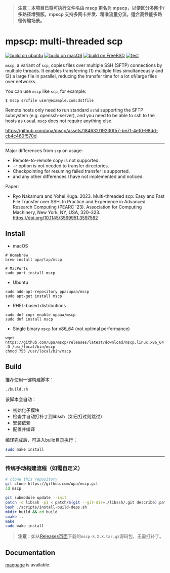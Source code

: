 > **注意：本项目已将可执行文件名由 mscp 更名为 mpscp，以便区分多网卡/多路径增强版。mpscp 支持多网卡并发、精准流量分流，适合高性能多路径传输场景。**

# mpscp: multi-threaded scp

[![build on ubuntu](https://github.com/upa/mscp/actions/workflows/build-ubuntu.yml/badge.svg)](https://github.com/upa/mscp/actions/workflows/build-ubuntu.yml)
[![build on macOS](https://github.com/upa/mscp/actions/workflows/build-macos.yml/badge.svg)](https://github.com/upa/mscp/actions/workflows/build-macos.yml)
[![build on FreeBSD](https://github.com/upa/mscp/actions/workflows/build-freebsd.yml/badge.svg)](https://github.com/upa/mscp/actions/workflows/build-freebsd.yml)
[![test](https://github.com/upa/mscp/actions/workflows/test.yml/badge.svg)](https://github.com/upa/mscp/actions/workflows/test.yml)



`mscp`, a variant of `scp`, copies files over multiple SSH (SFTP)
connections by multiple threads. It enables transferring (1) multiple
files simultaneously and (2) a large file in parallel, reducing the
transfer time for a lot of/large files over networks.

You can use `mscp` like `scp`, for example:

```shell-session
$ mscp srcfile user@example.com:dstfile
```

Remote hosts only need to run standard `sshd` supporting the SFTP
subsystem (e.g. openssh-server), and you need to be able to ssh to the
hosts as usual. `mscp` does not require anything else.


https://github.com/upa/mscp/assets/184632/19230f57-be7f-4ef0-98dd-cb4c460f570d

--------------------------------------------------------------------

Major differences from `scp` on usage:

- Remote-to-remote copy is not supported.
- `-r` option is not needed to transfer directories.
- Checkpointing for resuming failed transfer is supported.
- and any other differences I have not implemented and noticed.

Paper:
- Ryo Nakamura and Yohei Kuga. 2023. Multi-threaded scp: Easy and Fast File Transfer over SSH. In Practice and Experience in Advanced Research Computing (PEARC '23). Association for Computing Machinery, New York, NY, USA, 320–323. https://doi.org/10.1145/3569951.3597582

## Install

- macOS

```console
# Homebrew
brew install upa/tap/mscp

# MacPorts
sudo port install mscp
```

- Ubuntu
```console
sudo add-apt-repository ppa:upaa/mscp
sudo apt-get install mscp
```

- RHEL-based distributions
```console
sudo dnf copr enable upaaa/mscp
sudo dnf install mscp
```

- Single binary `mscp` for x86_64 (not optimal performance)
```console
wget https://github.com/upa/mscp/releases/latest/download/mscp.linux.x86_64.static -O /usr/local/bin/mscp
chmod 755 /usr/local/bin/mscp
```


## Build

推荐使用一键构建脚本：

```sh
./build.sh
```

该脚本会自动：
- 初始化子模块
- 检查并自动打补丁到libssh（如已打过则跳过）
- 安装依赖
- 配置并编译

编译完成后，可进入build目录执行：

```sh
sudo make install
```

---

### 传统手动构建流程（如需自定义）

```sh
# clone this repository
git clone https://github.com/upa/mscp.git
cd mscp

git submodule update --init
patch -d libssh -p1 < patch/$(git --git-dir=./libssh/.git describe).patch
bash ./scripts/install-build-deps.sh
mkdir build && cd build
cmake ..
make
sudo make install
```

> **注意**：如从[Releases页面](https://github.com/upa/mscp/releases)下载的`mscp-X.X.X.tar.gz`源码包，无需打补丁。

## Documentation

[manpage](/doc/mscp.rst) is available.
